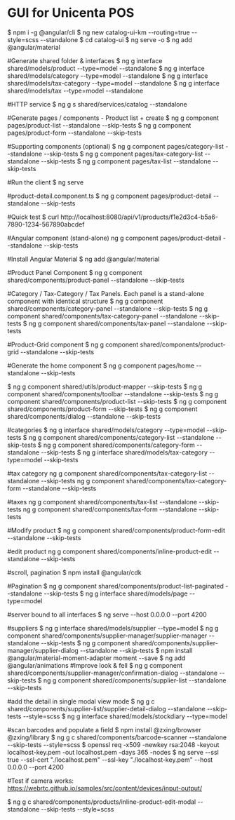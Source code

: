 # GUI for Unicenta POS

$ npm i -g @angular/cli
$ ng new catalog-ui-km --routing=true --style=scss --standalone
$ cd catalog-ui
$ ng serve -o
$ ng add @angular/material

#Generate shared folder & interfaces
$ ng g interface shared/models/product --type=model --standalone
$ ng g interface shared/models/category --type=model --standalone
$ ng g interface shared/models/tax-category --type=model --standalone
$ ng g interface shared/models/tax --type=model --standalone

#HTTP service
$ ng g s shared/services/catalog --standalone

#Generate pages / components - Product list + create
$ ng g component pages/product-list --standalone --skip-tests
$ ng g component pages/product-form --standalone --skip-tests

#Supporting components (optional)
$ ng g component pages/category-list --standalone --skip-tests
$ ng g component pages/tax-category-list --standalone --skip-tests
$ ng g component pages/tax-list --standalone --skip-tests

#Run the client
$ ng serve

#product-detail.component.ts
$ ng g component pages/product-detail --standalone --skip-tests

#Quick test
$ curl http://localhost:8080/api/v1/products/f1e2d3c4-b5a6-7890-1234-567890abcdef

#Angular component (stand-alone) 
ng g component pages/product-detail --standalone --skip-tests

#Install Angular Material
$ ng add @angular/material

#Product Panel Component
$ ng g component shared/components/product-panel --standalone --skip-tests

#Category / Tax-Category / Tax Panels. Each panel is a stand-alone component with identical structure
$ ng g component shared/components/category-panel --standalone --skip-tests
$ ng g component shared/components/tax-category-panel --standalone --skip-tests
$ ng g component shared/components/tax-panel --standalone --skip-tests

#Product-Grid component
$ ng g component shared/components/product-grid --standalone --skip-tests

#Generate the home component
$ ng g component pages/home --standalone --skip-tests

$ ng g component shared/utils/product-mapper --skip-tests
$ ng g component shared/components/toolbar --standalone --skip-tests
$ ng g component shared/components/product-list --skip-tests
$ ng g component shared/components/product-form --skip-tests
$ ng g component shared/components/dialog --standalone --skip-tests

#categories
$ ng g interface shared/models/category --type=model --skip-tests
$ ng g component shared/components/category-list --standalone --skip-tests
$ ng g component shared/components/category-form --standalone --skip-tests
$ ng g interface shared/models/tax-category --type=model --skip-tests

#tax category
ng g component shared/components/tax-category-list --standalone --skip-tests
ng g component shared/components/tax-category-form --standalone --skip-tests

#taxes
ng g component shared/components/tax-list --standalone --skip-tests
ng g component shared/components/tax-form --standalone --skip-tests

#Modify product
$ ng g component shared/components/product-form-edit --standalone --skip-tests

#edit product
ng g component shared/components/inline-product-edit --standalone --skip-tests

#scroll, pagination
$ npm install @angular/cdk

#Pagination
$ ng g component shared/components/product-list-paginated --standalone --skip-tests
$ ng g interface shared/models/page --type=model

#server bound to all interfaces
$ ng serve --host 0.0.0.0 --port 4200

#suppliers
$ ng g interface shared/models/supplier --type=model 
$ ng g component shared/components/supplier-manager/supplier-manager --standalone --skip-tests
$ ng g component shared/components/supplier-manager/supplier-dialog --standalone --skip-tests
$ npm install @angular/material-moment-adapter moment --save
$ ng add @angular/animations
#Improve look & fell
$ ng g component shared/components/supplier-manager/confirmation-dialog --standalone --skip-tests
$ ng g component shared/components/supplier-list --standalone --skip-tests

#add the detail in single modal view mode
$ ng g c shared/components/supplier-list/supplier-detail-dialog --standalone --skip-tests --style=scss
$ ng g interface shared/models/stockdiary --type=model

#scan barcodes and populate a field
$ npm install @zxing/browser @zxing/library
$ ng g c shared/components/barcode-scanner --standalone --skip-tests --style=scss
$ openssl req -x509 -newkey rsa:2048 -keyout localhost-key.pem -out localhost.pem -days 365 -nodes
$ ng serve --ssl true --ssl-cert "./localhost.pem" --ssl-key "./localhost-key.pem" --host 0.0.0.0 --port 4200

#Test if camera works: https://webrtc.github.io/samples/src/content/devices/input-output/

$ ng g c shared/components/products/inline-product-edit-modal --standalone --skip-tests --style=scss
